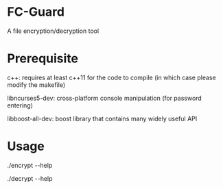 FC-Guard
========

A file encryption/decryption tool

Prerequisite
============

c++: requires at least c++11 for the code to compile (in which case please modify the makefile)

libncurses5-dev: cross-platform console manipulation (for password entering)

libboost-all-dev: boost library that contains many widely useful API

Usage
=====

./encrypt --help

./decrypt --help

